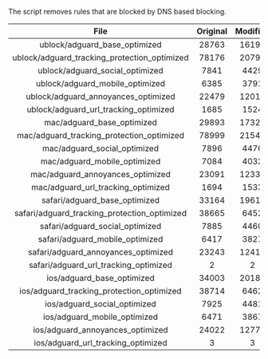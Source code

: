 The script removes rules that are blocked by DNS based blocking.


| File | Original | Modified |
|:----:|:-----:|:-----:|
| ublock/adguard_base_optimized | 28763 | 16194 |
| ublock/adguard_tracking_protection_optimized | 78176 | 20794 |
| ublock/adguard_social_optimized | 7841 | 4429 |
| ublock/adguard_mobile_optimized | 6385 | 3791 |
| ublock/adguard_annoyances_optimized | 22479 | 12012 |
| ublock/adguard_url_tracking_optimized | 1685 | 1524 |
| mac/adguard_base_optimized | 29893 | 17323 |
| mac/adguard_tracking_protection_optimized | 78999 | 21548 |
| mac/adguard_social_optimized | 7896 | 4476 |
| mac/adguard_mobile_optimized | 7084 | 4032 |
| mac/adguard_annoyances_optimized | 23091 | 12333 |
| mac/adguard_url_tracking_optimized | 1694 | 1533 |
| safari/adguard_base_optimized | 33164 | 19614 |
| safari/adguard_tracking_protection_optimized | 38665 | 6452 |
| safari/adguard_social_optimized | 7885 | 4460 |
| safari/adguard_mobile_optimized | 6417 | 3827 |
| safari/adguard_annoyances_optimized | 23243 | 12411 |
| safari/adguard_url_tracking_optimized | 2 | 2 |
| ios/adguard_base_optimized | 34003 | 20189 |
| ios/adguard_tracking_protection_optimized | 38714 | 6462 |
| ios/adguard_social_optimized | 7925 | 4481 |
| ios/adguard_mobile_optimized | 6471 | 3867 |
| ios/adguard_annoyances_optimized | 24022 | 12778 |
| ios/adguard_url_tracking_optimized | 3 | 3 |